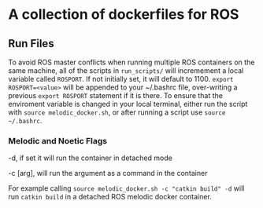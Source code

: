 # A collection of dockerfiles for ROS

## Run Files

To avoid ROS master conflicts when running multiple ROS containers on the same machine, all of the scripts in `run_scripts/` will incremement a local variable called `ROSPORT`. If not initially set, it will default to 1100. `export ROSPORT=<value>` will be appended to your ~/.bashrc file, over-writing a previous `export ROSPORT` statement if it is there. 
To ensure that the enviroment variable is changed in your local terminal, either run the script with `source melodic_docker.sh`, or after running a script use `source ~/.bashrc`.

### Melodic and Noetic Flags

-d, if set it will run the container in detached mode

-c [arg], will run the argument as a command in the container 

For example calling `source melodic_docker.sh -c "catkin build" -d` will run `catkin build` in a detached ROS melodic docker container.

